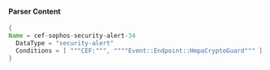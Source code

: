 #### Parser Content
```Java
{
Name = cef-sophos-security-alert-34
  DataType = "security-alert"
  Conditions = [ """CEF:""", """"Event::Endpoint::HmpaCryptoGuard""" ]
}
```